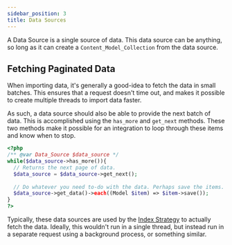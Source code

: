 ```yaml
---
sidebar_position: 3
title: Data Sources
---
```


A Data Source is a single source of data. This data source can be anything, so long as it can create
a `Content_Model_Collection` from the data source.

## Fetching Paginated Data

When importing data, it's generally a good-idea to fetch the data in small batches. This ensures that
a request doesn't time out, and makes it possible to create multiple threads to import data faster.

As such, a data source should also be able to provide the next batch of data. This is accomplished
using the `has_more` and `get_next` methods. These two methods make it possible for an integration to
loop through these items and know when to stop.

```php
<?php
/** @var Data_Source $data_source */
while($data_source->has_more()){
  // Returns the next page of data.
  $data_source = $data_source->get_next();
  
  // Do whatever you need to-do with the data. Perhaps save the items.
  $data_source->get_data()->each((Model $item) => $item->save());
}
?>
```

Typically, these data sources are used by the [Index Strategy](index-strategies) to actually fetch the data. Ideally, this wouldn't
run in a single thread, but instead run in a separate request using a background process, or something similar.